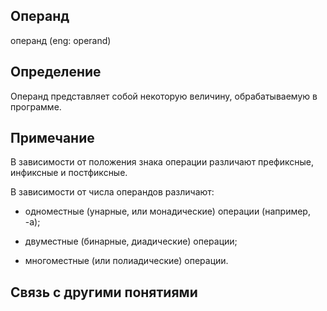 ## Операнд
операнд (eng: operand) 

## Определение
Операнд представляет собой некоторую величину, обрабатываемую в программе.
## Примечание

В зависимости от положения знака операции различают префиксные, инфиксные и постфиксные.

В зависимости от числа операндов различают:

- одноместные (унарные, или монадические) операции (например, -а);

- двуместные (бинарные, диадические) операции;

- многоместные (или полиадические) операции.

## Связь с другими понятиями

